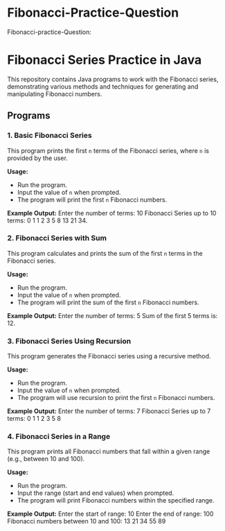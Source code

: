 # Fibonacci-Practice-Question
Fibonacci-practice-Question:
# Fibonacci Series Practice in Java

This repository contains Java programs to work with the Fibonacci series, demonstrating various methods and techniques for generating and manipulating Fibonacci numbers.

## Programs

### 1. Basic Fibonacci Series

This program prints the first `n` terms of the Fibonacci series, where `n` is provided by the user.

**Usage:**
- Run the program.
- Input the value of `n` when prompted.
- The program will print the first `n` Fibonacci numbers.

**Example Output:**
Enter the number of terms: 10 Fibonacci Series up to 10 terms: 0 1 1 2 3 5 8 13 21 34.

### 2. Fibonacci Series with Sum

This program calculates and prints the sum of the first `n` terms in the Fibonacci series.

**Usage:**
- Run the program.
- Input the value of `n` when prompted.
- The program will print the sum of the first `n` Fibonacci numbers.

**Example Output:**
Enter the number of terms: 5 Sum of the first 5 terms is: 12.

### 3. Fibonacci Series Using Recursion

This program generates the Fibonacci series using a recursive method.

**Usage:**
- Run the program.
- Input the value of `n` when prompted.
- The program will use recursion to print the first `n` Fibonacci numbers.

**Example Output:**
Enter the number of terms: 7 Fibonacci Series up to 7 terms: 0 1 1 2 3 5 8

### 4. Fibonacci Series in a Range

This program prints all Fibonacci numbers that fall within a given range (e.g., between 10 and 100).

**Usage:**
- Run the program.
- Input the range (start and end values) when prompted.
- The program will print Fibonacci numbers within the specified range.

**Example Output:**
Enter the start of range: 10 Enter the end of range: 100 Fibonacci numbers between 10 and 100: 13 21 34 55 89

